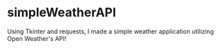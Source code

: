# simpleWeatherAPI
Using Tkinter and requests, I made a simple weather application utilizing Open Weather's API!
